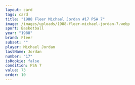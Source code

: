 ```yaml
---
layout: card
tags: card
title: "1988 Fleer Michael Jordan #17 PSA 7"
image: /images/uploads/1988-fleer-michael-jordan-7.webp
sport: Basketball
year: "1988"
brand: Fleer
subset: ""
player: Michael Jordan
lastName: Jordan
number: "17"
isRookie: false
condition: PSA 7
value: 73
order: 10
---
```

